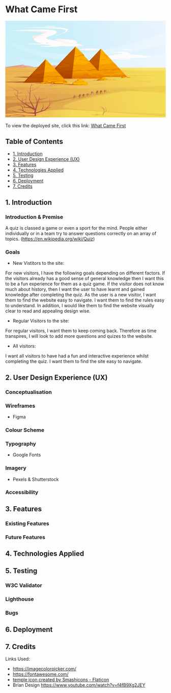 # What Came First

![What Came First website, displayed on a variety of devices](assets/images/pyramid.jpg)

To view the deployed site, click this link: [What Came First](WEBSITE-LINK)

## Table of Contents

* [1. Introduction](#Introduction)
* [2. User Design Experience (UX)](#User-Design-Experience)
* [3. Features](#Features)
* [4. Technologies Applied](#Technologies-applied)
* [5. Testing](#Testing)
* [6. Deployment](#Deployment)
* [7. Credits](#Credits)

## 1. Introduction

### Introduction & Premise 

A quiz is classed a game or even a sport for the mind. People either individually or in a team try to answer questions correctly on an array of topics. (https://en.wikipedia.org/wiki/Quiz)

### Goals 

- New Vistitors to the site: 

For new visitors, I have the following goals depending on different factors. 
If the visitors already has a good sense of general knowledge then I want this to be a fun experience for them as a quiz game.
If the visitor does not know much about history, then I want the user to have learnt and gained knowledge after completing the quiz. 
As the user is a new visitor, I want them to find the website easy to navigate. I want them to find the rules easy to understand. In addition, I would like them to find the website visually clear to read and appealing design wise. 

- Regular Visitors to the site: 

For regular visitors, I want them to keep coming back. Therefore as time transpires, I will look to add more questions and quizes to the website. 

- All visitors:

I want all visitors to have had a fun and interactive experience whilst completing the quiz. 
I want them to find the site easy to navigate.

## 2. User Design Experience (UX)

### Conceptualisation

### Wireframes

- Figma

### Colour Scheme

### Typography

- Google Fonts

### Imagery

- Pexels & Shutterstock

### Accessibility

## 3. Features

### Existing Features

### Future Features

## 4. Technologies Applied

## 5. Testing

### W3C Validator

### Lighthouse

### Bugs

## 6. Deployment

## 7. Credits

Links Used:
- https://imagecolorpicker.com/
- https://fontawesome.com/
- <a href="https://www.flaticon.com/free-icons/greek" title="greek icons">temple icon created by Smashicons - Flaticon</a>
- Brian Design https://www.youtube.com/watch?v=f4fB9Xg2JEY